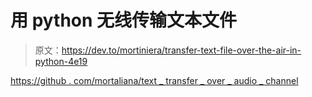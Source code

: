 # 用 python 无线传输文本文件

> 原文：<https://dev.to/mortiniera/transfer-text-file-over-the-air-in-python-4e19>

[https://github . com/mortaliana/text _ transfer _ over _ audio _ channel](https://github.com/Mortiniera/text_transfert_over_audio_channel)